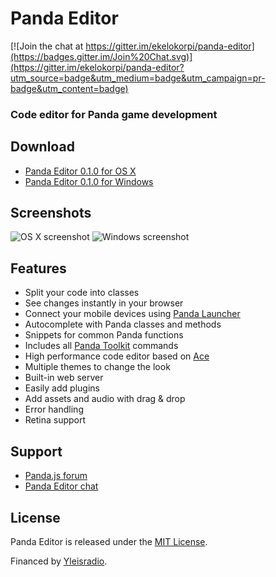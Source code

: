# Panda Editor

[![Join the chat at https://gitter.im/ekelokorpi/panda-editor](https://badges.gitter.im/Join%20Chat.svg)](https://gitter.im/ekelokorpi/panda-editor?utm_source=badge&utm_medium=badge&utm_campaign=pr-badge&utm_content=badge)

### Code editor for Panda game development

## Download

- [Panda Editor 0.1.0 for OS X](http://)
- [Panda Editor 0.1.0 for Windows](http://)

## Screenshots

![OS X screenshot](https://raw.githubusercontent.com/ekelokorpi/panda.js-editor/master/res/screenshots/osx.png)
![Windows screenshot](https://raw.githubusercontent.com/ekelokorpi/panda.js-editor/master/res/screenshots/win.png)

## Features

- Split your code into classes
- See changes instantly in your browser
- Connect your mobile devices using [Panda Launcher](http://www.pandajs.net/launcher)
- Autocomplete with Panda classes and methods
- Snippets for common Panda functions
- Includes all [Panda Toolkit](http://www.pandajs.net/toolkit) commands
- High performance code editor based on [Ace](http://ace.c9.io/)
- Multiple themes to change the look
- Built-in web server
- Easily add plugins
- Add assets and audio with drag & drop
- Error handling
- Retina support

## Support

- [Panda.js forum](http://www.html5gamedevs.com/forum/19-pandajs/)
- [Panda Editor chat](https://gitter.im/ekelokorpi/panda.js-editor)

## License

Panda Editor is released under the [MIT License](http://opensource.org/licenses/MIT).

Financed by [Yleisradio](http://en.wikipedia.org/wiki/Yle).
